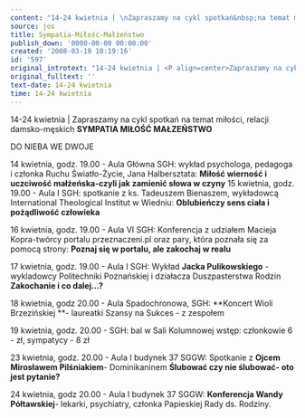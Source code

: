 ```yaml
---
content: "14-24 kwietnia | \nZapraszamy na cykl spotkań&nbsp;na temat miłości, relacji damsko-męskich **SYMPATIA MIŁOŚĆ MAŁZEŃSTWO**\n\nDO NIEBA WE DWOJE\n\n14 kwietnia, godz. 19.00 - Aula Główna SGH: wykład psychologa, pedagoga i członka Ruchu Światło-Życie, Jana Halbersztata: **Miłość wierność i uczciwość małżeńska-czyli jak zamienić słowa w czyny**\n15 kwietnia, godz. 19.00 - Aula I SGH:&nbsp;spotkanie z ks. Tadeuszem Bienaszem, wykładowcą International Theological Institut w Wiedniu: **Oblubieńczy sens ciała i pożądliwość człowieka**\n\r\n\n16 kwietnia, godz. 19.00 - Aula VI SGH:\nKonferencja z udziałem Macieja Kopra-twórcy portalu przeznaczeni.pl oraz pary, która poznała się za pomocą strony:\n**Poznaj się w portalu, ale zakochaj w realu**\n\r\n\n17 kwietnia, godz. 19.00 - Aula I SGH:\nWykład **Jacka Pulikowskiego** - wykladowcy Politechniki Poznańskiej i działacza Duszpasterstwa Rodzin **Zakochanie i co dalej...?**\n\r\n\n18 kwietnia, godz 20.00 - Aula Spadochronowa, SGH:\n**Koncert Wioli Brzezińskiej **- laureatki Szansy na Sukces - z zespołem\n\r\n\n19 kwietnia, godz. 20.00 - SGH:&nbsp;bal w Sali Kolumnowej\nwstęp: członkowie 6 - zł, sympatycy - 8 zł\n\r\n\n23 kwietnia, godz. 20.00 -&nbsp;Aula I budynek 37 SGGW:&nbsp;Spotkanie z **Ojcem Mirosławem Pilśniakiem**- Dominikaninem **Ślubować czy nie ślubować- oto jest pytanie?**\n\r\n\n24 kwietnia, godz 20.00 -&nbsp;Aula I budynek 37 SGGW: **Konferencja Wandy Półtawskiej**- lekarki, psychiatry, członka Papieskiej Rady ds. Rodziny.\n"
source: jos
title: Sympatia-Miłość-Małżeństwo
publish_down: '0000-00-00 00:00:00'
created: '2008-03-19 10:19:16'
id: '597'
original_introtext: "14-24 kwietnia | <P align=center>Zapraszamy na cykl spotkań&nbsp;na temat miłości, relacji damsko-męskich <STRONG>SYMPATIA MIŁOŚĆ MAŁZEŃSTWO</STRONG><BR><BR>DO NIEBA WE DWOJE<BR><P>14 kwietnia, godz. 19.00 - Aula Główna SGH: wykład psychologa, pedagoga i członka Ruchu Światło-Życie, Jana Halbersztata: <STRONG>Miłość wierność i uczciwość małżeńska-czyli jak zamienić słowa w czyny</STRONG><BR><BR><P>15 kwietnia, godz. 19.00 - Aula I SGH:&nbsp;spotkanie z ks. Tadeuszem Bienaszem, wykładowcą International Theological Institut w Wiedniu: <STRONG>Oblubieńczy sens ciała i pożądliwość człowieka</STRONG><BR><BR><br>\r\n<P>16 kwietnia, godz. 19.00 - Aula VI SGH:<BR>Konferencja z udziałem Macieja Kopra-twórcy portalu przeznaczeni.pl oraz pary, która poznała się za pomocą strony:<BR><STRONG>Poznaj się w portalu, ale zakochaj w realu</STRONG><BR><BR><br>\r\n<P>17 kwietnia, godz. 19.00 - Aula I SGH:<BR>Wykład <STRONG>Jacka Pulikowskiego</STRONG> - wykladowcy Politechniki Poznańskiej i działacza Duszpasterstwa Rodzin <STRONG>Zakochanie i co dalej...?</STRONG><BR><BR><br>\r\n<P>18 kwietnia, godz 20.00 - Aula Spadochronowa, SGH:<BR><STRONG>Koncert Wioli Brzezińskiej </STRONG>- laureatki Szansy na Sukces - z zespołem<BR><BR><br>\r\n<P>19 kwietnia, godz. 20.00 - SGH:&nbsp;bal w Sali Kolumnowej<BR>wstęp: członkowie 6 - zł, sympatycy - 8 zł<BR><BR><br>\r\n<P>23 kwietnia, godz. 20.00 -&nbsp;Aula I budynek 37 SGGW:&nbsp;Spotkanie z <STRONG>Ojcem Mirosławem Pilśniakiem</STRONG>- Dominikaninem <STRONG>Ślubować czy nie ślubować- oto jest pytanie?</STRONG><BR><BR><br>\r\n<P>24 kwietnia, godz 20.00 -&nbsp;Aula I budynek 37 SGGW: <STRONG>Konferencja Wandy Półtawskiej</STRONG>- lekarki, psychiatry, członka Papieskiej Rady ds. Rodziny.</P>"
original_fulltext: ''
text-date: 14-24 kwietnia
time: 14-24 kwietnia
---
```

14-24 kwietnia | 
Zapraszamy na cykl spotkań&nbsp;na temat miłości, relacji damsko-męskich **SYMPATIA MIŁOŚĆ MAŁZEŃSTWO**

DO NIEBA WE DWOJE

14 kwietnia, godz. 19.00 - Aula Główna SGH: wykład psychologa, pedagoga i członka Ruchu Światło-Życie, Jana Halbersztata: **Miłość wierność i uczciwość małżeńska-czyli jak zamienić słowa w czyny**
15 kwietnia, godz. 19.00 - Aula I SGH:&nbsp;spotkanie z ks. Tadeuszem Bienaszem, wykładowcą International Theological Institut w Wiedniu: **Oblubieńczy sens ciała i pożądliwość człowieka**


16 kwietnia, godz. 19.00 - Aula VI SGH:
Konferencja z udziałem Macieja Kopra-twórcy portalu przeznaczeni.pl oraz pary, która poznała się za pomocą strony:
**Poznaj się w portalu, ale zakochaj w realu**


17 kwietnia, godz. 19.00 - Aula I SGH:
Wykład **Jacka Pulikowskiego** - wykladowcy Politechniki Poznańskiej i działacza Duszpasterstwa Rodzin **Zakochanie i co dalej...?**


18 kwietnia, godz 20.00 - Aula Spadochronowa, SGH:
**Koncert Wioli Brzezińskiej **- laureatki Szansy na Sukces - z zespołem


19 kwietnia, godz. 20.00 - SGH:&nbsp;bal w Sali Kolumnowej
wstęp: członkowie 6 - zł, sympatycy - 8 zł


23 kwietnia, godz. 20.00 -&nbsp;Aula I budynek 37 SGGW:&nbsp;Spotkanie z **Ojcem Mirosławem Pilśniakiem**- Dominikaninem **Ślubować czy nie ślubować- oto jest pytanie?**


24 kwietnia, godz 20.00 -&nbsp;Aula I budynek 37 SGGW: **Konferencja Wandy Półtawskiej**- lekarki, psychiatry, członka Papieskiej Rady ds. Rodziny.


<!--{{json:{"created_date":"2008-03-19 10:19:16","publish_down":"0000-00-00 00:00:00","id":"597"}}}-->